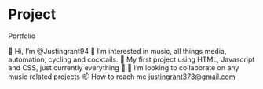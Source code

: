# Project
Portfolio

👋 Hi, I’m @Justingrant94
👀 I’m interested in music, all things media, automation, cycling and cocktails.
🌱 My first project using HTML, Javascript and CSS, just currently everything 🤣 
💞️ I’m looking to collaborate on any music related projects
📫 How to reach me justingrant373@gmail.com


<br/>